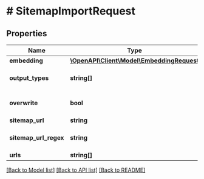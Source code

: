 # # SitemapImportRequest

## Properties

Name | Type | Description | Notes
------------ | ------------- | ------------- | -------------
**embedding** | [**\OpenAPI\Client\Model\EmbeddingRequest**](EmbeddingRequest.md) |  | [optional]
**output_types** | **string[]** | The type of the generated entities, by default &#x60;http://schema.org/WebPage&#x60;. | [optional]
**overwrite** | **bool** | Whether to overwrite existing entities. | [optional] [default to false]
**sitemap_url** | **string** | The sitemap URL | [optional]
**sitemap_url_regex** | **string** | A regex filter to apply to discovered URLs, it only applies to URLs in sitemaps. | [optional]
**urls** | **string[]** | The URLs | [optional]

[[Back to Model list]](../../README.md#models) [[Back to API list]](../../README.md#endpoints) [[Back to README]](../../README.md)
